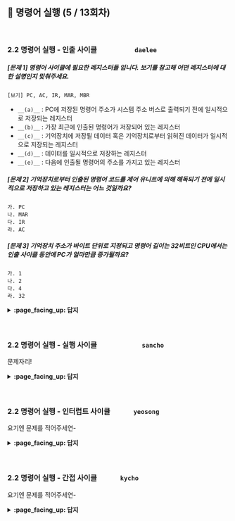 ## 🦄 명령어 실행 (5 / 13회차)
<br>

### 2.2 명령어 실행 - 인출 사이클　　　　　	`daelee`

##### [문제 1] 명령어 사이클에 필요한 레지스터들 입니다. 보기를 참고해 어떤 레지스터에 대한 설명인지 맞춰주세요.

```
[보기] PC, AC, IR, MAR, MBR
```

- `__(a)__` : PC에 저장된 명령어 주소가 시스템 주소 버스로 출력되기 전에 일시적으로 저장되는 레지스터
- `__(b)__` : 가장 최근에 인출된 명령어가 저장되어 있는 레지스터
- `__(c)__` : 기억장치에 저장될 데이터 혹은 기억장치로부터 읽혀진 데이터가 일시적으로 저장되는 레지스터
- `__(d)__` : 데이터를 일시적으로 저장하는 레지스터
- `__(e)__` : 다음에 인출될 명령어의 주소를 가지고 있는 레지스터




##### [문제 2] 기억장치로부터 인출된 명령어 코드를 제어 유니트에 의해 해독되기 전에 일시적으로 저장하고 있는 레지스터는 어느 것일까요?

```
가. PC 
나. MAR 
다. IR 
라. AC
```



##### [문제 3] 기억장치 주소가 바이트 단위로 지정되고 명령어 길이는 32비트인 CPU에서는 인출 사이클 동안에 PC가 얼마만큼 증가될까요?

```
가. 1
나. 2 
다. 4 
라. 32
```



<details>
<summary> <b> :page_facing_up: 답지 </b>  </summary><br>
  
##### [문제 1] 명령어 사이클에 필요한 레지스터들 입니다. 보기를 참고해 어떤 레지스터에 대한 설명인지 맞춰주세요.

```
[보기] PC, AC, IR, MAR, MBR
```

- `__(a)__` : PC에 저장된 명령어 주소가 시스템 주소 버스로 출력되기 전에 일시적으로 저장되는 레지스터
- `__(b)__` : 가장 최근에 인출된 명령어가 저장되어 있는 레지스터
- `__(c)__` : 기억장치에 저장될 데이터 혹은 기억장치로부터 읽혀진 데이터가 일시적으로 저장되는 레지스터
- `__(d)__` : 데이터를 일시적으로 저장하는 레지스터
- `__(e)__` : 다음에 인출될 명령어의 주소를 가지고 있는 레지스터



> **정답** (58p 참고)
>
> (a) : 기억장치 주소 레지스터 (Memory Address Register: `MAR`) 
>
> (b) : 명령어 레지스터 (Instruction Register: `IR`) 
>
> (c) : 기억장치 버퍼 레지스터 (Memory Buffer Register: `MBR`) 
>
> (d) : 누산기(Accumulator: `AC`) 
>
> (e) : 프로그램 카운터(Program Counter: `PC`)



##### [문제 2] 기억장치로부터 인출된 명령어 코드를 제어 유니트에 의해 해독되기 전에 일시적으로 저장하고 있는 레지스터는 어느 것일까요?

```
가. PC 
나. MAR 
다. IR 
라. AC
```

> **정답 : 다** 
>
> 제어 유니트에 보내 해독하면서 실행 사이클이 시작된다. 인출 사이클의 마지막 클록에서 수행하는 작업은 IR <- MBR. 즉 IR로 명령어 코드를 전송한 뒤 실행 사이클로 넘어간다.



##### [문제 3] 기억장치 주소가 바이트 단위로 지정되고 명령어 길이는 32비트인 CPU에서는 인출 사이클 동안에 PC가 얼마만큼 증가될까요?

```
가. 1
나. 2 
다. 4 
라. 32
```

> **정답 : 다** 
>
> 위 환경에서는 한 명령어(32비트)가 주소(8비트) 네 개에 걸쳐 저장되기 때문에 PC는 4씩 증가한다.



##### [인출 사이클 보충 설명]

인출 사이클(fetch cycle): CPU가 기억장치의 지정된 위치(PC가 가리키는)로부터 명렁어를 읽어오는 과정. 

그림 2-4는 인출 사이클 동안에 주소와 명령어 코드가 이동하는 과정을 보여주고 있다. 그림에서 원으로 표시된 기호들은 각 동작이 발생하는 클록의 주기를 나타낸다.

![image](https://user-images.githubusercontent.com/37580034/101347537-97bb0780-38cd-11eb-9957-86cc495942fd.png)

- t<sub>0</sub> : MAR <- PC
  - 현재 PC의 명령어 주소가 MAR을 통해 기억장치로 전송된다. 
- t<sub>1</sub> : MBR <- M[MAR], PC <- PC+1 
  - 기억장치의 해당 주소로부터 읽혀진 명령어 코드가 MBR에 적재된다.
  - 동시에 PC는 1 증가시켜 다음 명령어 주소를 가리키게 한다.
- t<sub>2</sub> : IR <- MBR
  - 명령어 레지스터 IR로 명령어 코드가 전송된다.

</details>
<br><br>

### 2.2 명령어 실행 - 실행 사이클　　　　　　	`sancho`

문제자리!


<details>
<summary> <b> :page_facing_up: 답지 </b>  </summary><br>



##### [문제 1] 빈칸에 실행 사이클에서 수행되는 큰 네가지 과정을 맞춰 주세요!

`보기: 데이터 처리, 프로그램 제어, 데이터 이동, 데이터 저장`

- `__(a)__` : CPU와 기억장치 간 혹은 CPU와 I/O 장치 간에 데이터를 불러온다.
- `__(b)__` : 데이터에 대하여 산술 혹은 논리 연산을 수행한다.
- `__(c)__` : 연산결과 데이터 혹은 입력장치로부터 읽어들인 데이터를 기억장치에 쓴다.
- `__(d)__` : 프로그램의 실행순서를 결정한다.

-> a: 데이터 이동, b: 데이터 처리, c: 데이터 저장, d: 프로그램 제어
<br>

##### [문제 2] 실행 사이클에서 'LOAD addr' 명령어가 실행될 때 빈칸에 들어갈 용어를 적어 주세요!

- t0 : `__(a)__` <- IR(addr)
- t1 : `__(b)__` <- M[MAR]
- t2 : `__(c)__` <- MBR<br>
-> a: MAR, b: MBR, c: AC<br>
설명: 
첫 번째 주기인 t0에서 명령어 레지스터인 IR에 저장된 주소 addr을 메모리 주소 레지스터인 MAR에 불러오게 되구요.
두 번째 주기인 t1에서 MAR의 데이터를 인출하여 메모리 버퍼 레지스터인 MBR에 저장하게 됩니다.
세 번째 주기인 t2에서 MBR에 저장 된 데이터가 누산기인 AC에 들어가며 데이터를 불러오게 됨으로서 LOAD 명령어의 실행이 완료됩니다.
<br>



</details>
<br><br>

### 2.2 명령어 실행 - 인터럽트 사이클　　　	`yeosong`

요기엔 문제를 적어주세연-

<details>
<summary> <b> :page_facing_up: 답지 </b>  </summary><br>
  
#### 인터럽트 enabled 상태에서 인터럽트 요구가 들어왔다. 인터럽트 사이클 동안 수행되는 동작을 마이크로 연산으로 표현해보세요.

t<sub>0</sub> : MBR ← PC

t<sub>1</sub> : MAR ← SP, PC ← ISR의 시작 주소

t<sub>2</sub> : M[MAR] ← MBR, SP ← SP - 1

</details>
<br><br>

### 2.2 명령어 실행 - 간접 사이클　　　	`kycho`

요기엔 문제를 적어주세연-

<details>
<summary> <b> :page_facing_up: 답지 </b>  </summary><br>
  
답지의 구성은<br>
문제와 동일하게 부탁드려연-

</details>
<br><br>
